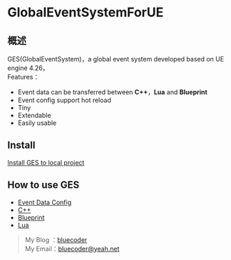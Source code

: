 # GlobalEventSystemForUE

## 概述
GES(GlobalEventSystem)，a global event system developed based on UE engine 4.26，  
Features：
* Event data can be transferred between **C++**，**Lua** and **Blueprint**
* Event config support hot reload
* Tiny
* Extendable
* Easily usable
## Install
[Install GES to local project](Docs/EN/Installation.md)
## How to use GES
* [Event Data Config](Docs/EN/CppEventConfig.md)
* [C++](Docs/EN/C++.md)
* [Blueprint](Docs/EN/Blueprint.md)
* [Lua](Docs/EN/Lua.md)

> My Blog&nbsp;：[bluecoder](https://www.zhihu.com/people/bluecoder_lxh)  
> My Email：bluecoder@yeah.net